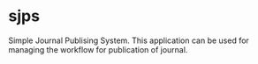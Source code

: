 # sjps
Simple Journal Publising System.
This application can be used for managing the workflow for publication of journal.

